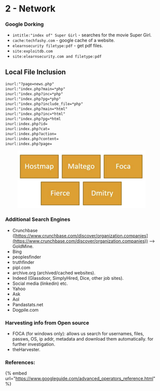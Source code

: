 # 2 - Network

### Google Dorking

* `intitle:"index of" Super Girl` - searches for the movie Super Girl.
* `cache:techfashy.com` - google cache of a website.
* `elearnsecurity filetype:pdf` - get pdf files.
* `site:exploitdb.com`&#x20;
* `site:elearnsecurity.com and filetype:pdf`

## Local File Inclusion

```
inurl:"?page=news.php"
inurl:"index.php?main=*php"
inurl:"index.php?inc=*php"
inurl:"index.php?pg=*php"
inurl:"index.php?include_file=*php"
inurl:"index.php?main=*html"
inurl:"index.php?inc=*html"
inurl:"index.php?pg=*html
inurl:index.php?id=
inurl:index.php?cat=
inurl:index.php?action=
inurl:index.php?content=
inurl:index.php?page=
```

<figure><img src="../.gitbook/assets/image (37).png" alt=""><figcaption></figcaption></figure>

### Additional Search Engines

* Crunchbase ([https://www.crunchbase.com/discover/organization.companies](https://www.crunchbase.com/discover/organization.companies)) --> GoldMine.
* Bing
* peoplesfinder
* truthfinder
* pipl.com
* archive.org (archived/cached websites).
* Indeed (Glassdoor, SimplyHired, Dice, other job sites).
* Social media (linkedin) etc.
* Yahoo
* Ask
* Aol
* Pandastats.net
* Dogpile.com

### Harvesting info from Open source

* FOCA (for windows only): allows us search for usernames, files, passws, OS, ip addr, metadata and download them automatically. for further investigation.
* theHarvester.

### References:

{% embed url="https://www.googleguide.com/advanced_operators_reference.html" %}

